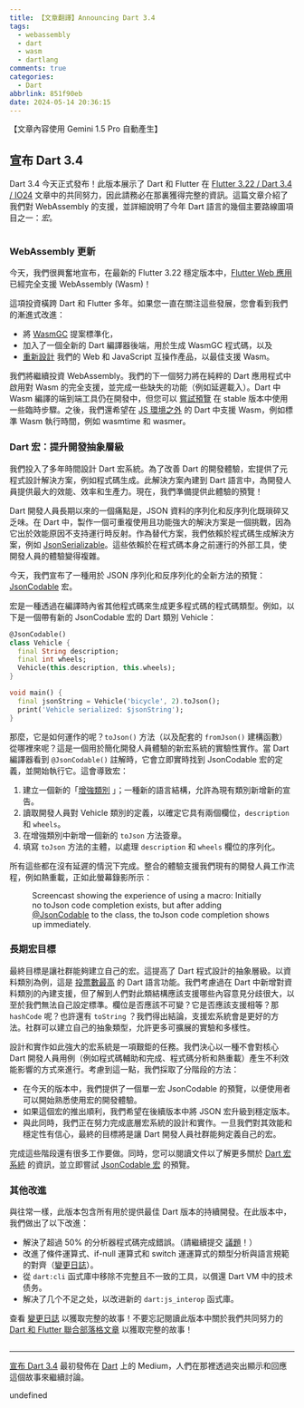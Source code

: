 ```yaml
---
title: 【文章翻譯】Announcing Dart 3.4
tags:
  - webassembly
  - dart
  - wasm
  - dartlang
comments: true
categories:
  - Dart
abbrlink: 851f90eb
date: 2024-05-14 20:36:15
---
```


【文章內容使用 Gemini 1.5 Pro 自動產生】

## 宣布 Dart 3.4

Dart 3.4 今天正式發布！此版本展示了 Dart 和 Flutter 在 [Flutter 3.22 / Dart 3.4 / IO24](https://medium.com/flutter/io24-5e211f708a37) 文章中的共同努力，因此請務必在那裏獲得完整的資訊。這篇文章介紹了我們對 WebAssembly 的支援，並詳細說明了今年 Dart 語言的幾個主要路線圖項目之一：_宏_。

<figure>
<img alt="" src="https://cdn-images-1.medium.com/max/1024/0*hAcsCFLU0Ze7pej6" />
</figure>

### WebAssembly 更新

今天，我們很興奮地宣布，在最新的 Flutter 3.22 穩定版本中，[Flutter Web 應用](https://docs.flutter.dev/platform-integration/web/wasm) 已經完全支援 WebAssembly (Wasm)！

這項投資橫跨 Dart 和 Flutter 多年。如果您一直在關注這些發展，您會看到我們的漸進式改進：

* 將 [WasmGC](https://developer.chrome.com/blog/wasmgc/) 提案標準化，
* 加入了一個全新的 Dart 編譯器後端，用於生成 WasmGC 程式碼，以及
* [重新設計](https://dart.dev/interop/js-interop) 我們的 Web 和 JavaScript 互操作產品，以最佳支援 Wasm。

我們將繼續投資 WebAssembly。我們的下一個努力將在純粹的 Dart 應用程式中啟用對 Wasm 的完全支援，並完成一些缺失的功能（例如延遲載入）。Dart 中 Wasm 編譯的端到端工具仍在開發中，但您可以 [嘗試預覽](http://dart.dev/web/wasm) 在 stable 版本中使用一些臨時步驟。之後，我們還希望在 [JS 環境之外](https://github.com/dart-lang/sdk/issues/53884) 的 Dart 中支援 Wasm，例如標準 Wasm 執行時間，例如 wasmtime 和 wasmer。

### Dart 宏：提升開發抽象層級

我們投入了多年時間設計 Dart 宏系統。為了改善 Dart 的開發體驗，宏提供了元程式設計解決方案，例如程式碼生成。此解決方案內建到 Dart 語言中，為開發人員提供最大的效能、效率和生產力。現在，我們準備提供此體驗的預覽！

Dart 開發人員長期以來的一個痛點是，JSON 資料的序列化和反序列化既瑣碎又乏味。在 Dart 中，製作一個可重複使用且功能強大的解決方案是一個挑戰，因為它出於效能原因不支持運行時反射。作為替代方案，我們依賴於程式碼生成解決方案，例如 [JsonSerializable](https://docs.flutter.dev/data-and-backend/serialization/json#serializing-json-using-code-generation-libraries)。這些依賴於在程式碼本身之前運行的外部工具，使開發人員的體驗變得複雜。

今天，我們宣布了一種用於 JSON 序列化和反序列化的全新方法的預覽：[JsonCodable](https://dart.dev/go/json-codable) 宏。

宏是一種透過在編譯時內省其他程式碼來生成更多程式碼的程式碼類型。例如，以下是一個帶有新的 JsonCodable 宏的 Dart 類別 Vehicle：

```dart
@JsonCodable()
class Vehicle {
  final String description;
  final int wheels;
  Vehicle(this.description, this.wheels);
}

void main() {
  final jsonString = Vehicle('bicycle', 2).toJson();
  print('Vehicle serialized: $jsonString');
}
```

那麼，它是如何運作的呢？`toJson()` 方法（以及配套的 `fromJson()` 建構函數）從哪裡來呢？這是一個用於簡化開發人員體驗的新宏系統的實驗性實作。當 Dart 編譯器看到 `@JsonCodable()` 註解時，它會立即實時找到 JsonCodable 宏的定義，並開始執行它。這會導致宏：

1. 建立一個新的「[增強類別](https://github.com/dart-lang/language/blob/main/working/augmentation-libraries/feature-specification.md) 」；一種新的語言結構，允許為現有類別新增新的宣告。
2. 讀取開發人員對 Vehicle 類別的定義，以確定它具有兩個欄位，`description` 和 `wheels`。
3. 在增強類別中新增一個新的 `toJson` 方法簽章。
4. 填寫 `toJson` 方法的主體，以處理 `description` 和 `wheels` 欄位的序列化。

所有這些都在沒有延遲的情況下完成。整合的體驗支援我們現有的開發人員工作流程，例如熱重載，正如此螢幕錄影所示：

<figure>
<img alt="" src="https://cdn-images-1.medium.com/max/896/0*aOAKYwKdjXURuZN9" />
<figcaption>Screencast showing the experience of using a macro: Initially no toJson code completion exists, but after adding <a href="http://twitter.com/JsonCodable">@JsonCodable</a> to the class, the toJson code completion shows up immediately.</figcaption>
</figure>

### 長期宏目標

最終目標是讓社群能夠建立自己的宏。這提高了 Dart 程式設計的抽象層級。以資料類別為例，這是 [投票數最高](https://github.com/dart-lang/language/issues?q=is%3Aissue+is%3Aopen+sort%3Areactions-%2B1-desc) 的 Dart 語言功能。我們考慮過在 Dart 中新增對資料類別的內建支援，但了解到人們對此類結構應該支援哪些內容意見分歧很大，以至於我們無法自己設定標準。欄位是否應該不可變？它是否應該支援相等？那 `hashCode` 呢？也許還有 `toString` ？我們得出結論，支援宏系統會是更好的方法。社群可以建立自己的抽象類型，允許更多可擴展的實驗和多樣性。

設計和實作如此強大的宏系統是一項艱鉅的任務。我們決心以一種不會對核心 Dart 開發人員用例（例如程式碼輔助和完成、程式碼分析和熱重載）產生不利效能影響的方式來進行。考慮到這一點，我們採取了分階段的方法：

* 在今天的版本中，我們提供了一個單一宏 JsonCodable 的預覽，以便使用者可以開始熟悉使用宏的開發體驗。
* 如果這個宏的推出順利，我們希望在後續版本中將 JSON 宏升級到穩定版本。
* 與此同時，我們正在努力完成底層宏系統的設計和實作。一旦我們對其效能和穩定性有信心，最終的目標將是讓 Dart 開發人員社群能夠定義自己的宏。

完成這些階段還有很多工作要做。同時，您可以閱讀文件以了解更多關於 [Dart 宏系統](https://dart.dev/go/macros) 的資訊，並立即嘗試 [JsonCodable 宏](https://dart.dev/go/json-codable) 的預覽。

### 其他改進

與往常一樣，此版本包含所有用於提供最佳 Dart 版本的持續開發。在此版本中，我們做出了以下改進：

* 解決了超過 50% 的分析器程式碼完成錯誤。（請繼續提交 [議題](https://github.com/dart-lang/sdk/labels/analyzer-completion-correctness)！）
* 改進了條件運算式、if-null 運算式和 switch 運運算式的類型分析與語言規範的對齊（[變更日誌](https://github.com/dart-lang/sdk/blob/main/CHANGELOG.md#language-1)）。
* 從 `dart:cli` 函式庫中移除不完整且不一致的工具，以償還 Dart VM 中的技术债务。
* 解决了几个不足之处，以改进新的 `dart:js_interop` 函式庫。

查看 [變更日誌](https://github.com/dart-lang/sdk/blob/main/CHANGELOG.md#340) 以獲取完整的故事！不要忘記閱讀此版本中關於我們共同努力的 [Dart 和 Flutter 聯合部落格文章](https://medium.com/flutter/io24-5e211f708a37) 以獲取完整的故事！

<img src="https://medium.com/_/stat?event=post.clientViewed&referrerSource=full_rss&postId=bd8d23b4462a" width="1" height="1" alt=""><hr><p><a href="https://medium.com/dartlang/dart-3-4-bd8d23b4462a">宣布 Dart 3.4</a> 最初發佈在 <a href="https://medium.com/dartlang">Dart</a> 上的 Medium，人們在那裡透過突出顯示和回應這個故事來繼續討論。</p> 


undefined